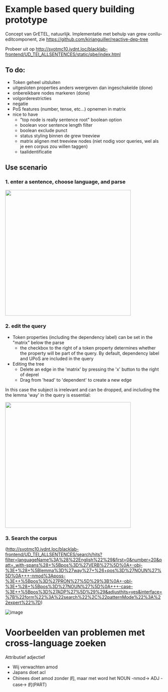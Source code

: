 # Example based query building prototype

Concept van GrETEL, natuurlijk.
Implementatie met behulp van grew conllu-editcomponent, zie https://github.com/kirianguiller/reactive-dep-tree 

Probeer uit op http://svotmc10.ivdnt.loc/blacklab-frontend/UD_TEI_ALLSENTENCES/static/qbe/index.html

## To do:

* Token geheel uitsluiten
* uitgesloten properties anders weergeven dan ingeschakelde (done)
* onbereikbare nodes markeren (done)
* volgorderestricties
* negatie
* PoS features (number, tense, etc...) opnemen in matrix
* nice to have
  * "top node is really sentence root" boolean option
  * boolean voor sentence length filter
  * boolean exclude punct
  * status styling binnen de grew treeview
  * matrix alignen met treeview nodes (niet nodig voor queries, wel als je een corpus zou willen taggen)
  * taalidentificatie

## Use scenario

### 1. enter a sentence, choose language, and parse
<img src="https://github.com/user-attachments/assets/a2fa22de-e609-4b44-955f-f6092f482442" width="400px"/>

### 2. edit the query

* Token properties (including the dependency label)  can be set in the "matrix" below the parse
   * the checkbox to the right of a token property determines whether the property will be part of the query. By default, dependency label and UPoS are included in the query
* Editing the tree
	* Delete an edge in the 'matrix' by pressing the 'x' button to the right of deprel
	* Drag from 'head' to 'dependent' to create a new edge

In this case the subject is irrelevant and can be dropped, and including the the lemma 'way' in the query is essential:

<img src="https://github.com/user-attachments/assets/686e4fe6-7cdb-469b-a7fc-2a6ad8fd0ede" width="400px"/>

### 3. Search the corpus

(http://svotmc10.ivdnt.loc/blacklab-frontend/UD_TEI_ALLSENTENCES/search/hits?filter=languageName%3A%28%22English%22%29&first=0&number=20&patt=_with-spans%28+%5Bpos%3D%27VERB%27%5D%0A+-obj-%3E+%28+%5Blemma%3D%27way%27+%26+pos%3D%27NOUN%27%5D%0A+++-nmod%3Aposs-%3E++%5Bpos%3D%27PRON%27%5D%29%3B%0A+-obl-%3E+%28+%5Bpos%3D%27NOUN%27%5D%0A+++-case-%3E++%5Bpos%3D%27ADP%27%5D%29%29&adjusthits=yes&interface=%7B%22form%22%3A%22search%22%2C%22patternMode%22%3A%22expert%22%7D)

![image](https://github.com/user-attachments/assets/e50d1b6e-ae67-4eae-94a2-e5a27f46ce22)



# Voorbeelden van problemen met cross-language zoeken

Attributief adjectief
* Wij verwachten amod
* Japans doet acl
* Chinees doet amod zonder 的, maar met word het NOUN -nmod-> ADJ -case-> 的(PART)






 
  




